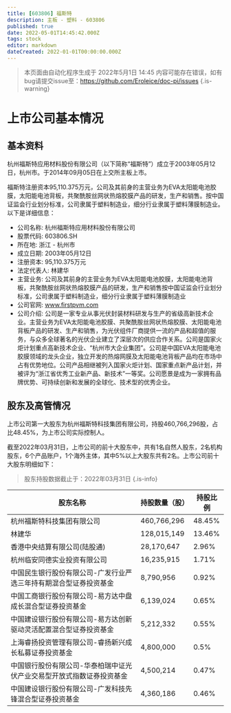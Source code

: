 ```yaml
---
title: [603806] 福斯特
description: 主板 - 塑料 - 603806
published: true
date: 2022-05-01T14:45:42.000Z
tags: stock
editor: markdown
dateCreated: 2022-01-01T00:00:00.000Z
---
```


> 本页面由自动化程序生成于 2022年5月1日 14:45
> 内容可能存在错误，如有bug请提交issue至：https://github.com/Eroleice/doc-pi/issues
{.is-warning}

# 上市公司基本情况

## 基本资料

杭州福斯特应用材料股份有限公司（以下简称“福斯特”）成立于2003年05月12日，杭州市。于2014年09月05日在上交所主板上市。

福斯特注册资本95,110.375万元，公司及其前身的主营业务为EVA太阳能电池胶膜，太阳能电池背板，共聚酰胺丝网状热熔胶膜产品的研发，生产和销售。按中国证监会行业划分标准，公司隶属于塑料制造业，细分行业隶属于塑料薄膜制造业。以下是详细信息：

- 公司名称: 杭州福斯特应用材料股份有限公司
- 股票代码: 603806.SH
- 所在地: 浙江 - 杭州市
- 成立日期: 2003年05月12日
- 注册资本: 95,110.375万元
- 法定代表人: 林建华
- 主营业务: 公司及其前身的主营业务为EVA太阳能电池胶膜，太阳能电池背板，共聚酰胺丝网状热熔胶膜产品的研发，生产和销售按中国证监会行业划分标准，公司隶属于塑料制造业，细分行业隶属于塑料薄膜制造业
- 公司官网: www.firstpvm.com
- 公司介绍: 公司是一家专业从事光伏封装材料研发与生产的省级高新技术企业。主营业务为EVA太阳能电池胶膜、共聚酰胺丝网状热熔胶膜、太阳能电池背板产品的研发、生产和销售，为光伏组件厂商提供一流的产品和超值的服务，与众多全球著名的光伏企业建立了深层次的供应合作关系。公司是国家火炬计划重点高新技术企业、“杭州市大企业集团”。公司是中国EVA太阳能电池胶膜领域的龙头企业，独立开发的热熔网膜及太阳能电池背板产品均在市场中占有优势地位。公司产品相继被列入国家火炬计划、国家重点新产品计划，并被评为“浙江省优秀工业新产品、新技术”一等奖。公司愿景是成为一家拥有品牌优势、可持续创新和发展的全球化、技术型的优秀企业。


## 股东及高管情况

上市公司第一大股东为杭州福斯特科技集团有限公司，持股460,766,296股，占比48.45%，为上市公司实际控制人。

截至2022年03月31日，上市公司的前十大股东中，共有1名自然人股东，2名机构股东，6个产品账户，1个海外主体，其中5%以上大股东共有2名。上市公司前十大股东明细如下：

> 股东持股数据截止于：2022年03月31日
{.is-info}

| 股东名称 | 持股数量（股） | 持股比例 |
| --- | --- | --- |
| 杭州福斯特科技集团有限公司 | 460,766,296 | 48.45% |
| 林建华 | 128,015,149 | 13.46% |
| 香港中央结算有限公司(陆股通) | 28,170,647 | 2.96% |
| 杭州临安同德实业投资有限公司 | 16,235,915 | 1.71% |
| 中国民生银行股份有限公司-广发行业严选三年持有期混合型证券投资基金 | 8,790,956 | 0.92% |
| 中国工商银行股份有限公司-易方达中盘成长混合型证券投资基金 | 6,139,024 | 0.65% |
| 中国建设银行股份有限公司-易方达创新驱动灵活配置混合型证券投资基金 | 5,212,332 | 0.55% |
| 上海睿扬投资管理有限公司-睿扬新兴成长私募证券投资基金 | 4,800,000 | 0.5% |
| 中国银行股份有限公司-华泰柏瑞中证光伏产业交易型开放式指数证券投资基金 | 4,500,214 | 0.47% |
| 中国建设银行股份有限公司-广发科技先锋混合型证券投资基金 | 4,360,186 | 0.46% |




